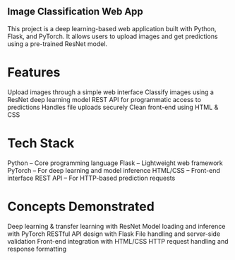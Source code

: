 ## Image Classification Web App
This project is a deep learning-based web application built with Python, Flask, and PyTorch. It allows users to upload images and get predictions using a pre-trained ResNet model.

# Features
  Upload images through a simple web interface
  Classify images using a ResNet deep learning model
  REST API for programmatic access to predictions
  Handles file uploads securely
  Clean front-end using HTML & CSS
  
# Tech Stack
  Python – Core programming language
  Flask – Lightweight web framework
  PyTorch – For deep learning and model inference
  HTML/CSS – Front-end interface
  REST API – For HTTP-based prediction requests
  
# Concepts Demonstrated
  Deep learning & transfer learning with ResNet
  Model loading and inference with PyTorch
  RESTful API design with Flask
  File handling and server-side validation
  Front-end integration with HTML/CSS
  HTTP request handling and response formatting

